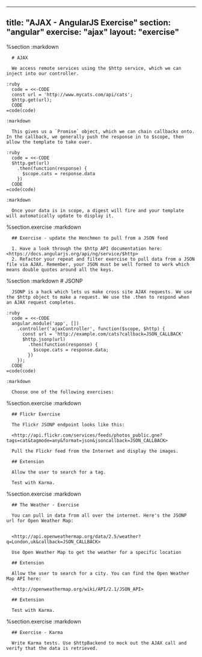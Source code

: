 ---
  title: "AJAX - AngularJS Exercise"
  section: "angular"
  exercise: "ajax"
  layout: "exercise"
  ---
  
  %section
    :markdown
  
      # AJAX
  
      We access remote services using the $http service, which we can inject into our controller.
  
    :ruby
      code = <<-CODE
      const url = 'http://www.mycats.com/api/cats';
      $http.get(url);
      CODE
    =code(code)
  
    :markdown
  
      This gives us a `Promise` object, which we can chain callbacks onto. In the callback, we generally push the response in to $scope, then allow the template to take over.
  
    :ruby
      code = <<-CODE
      $http.get(url)
        .then(function(response) {
          $scope.cats = response.data
        })
      CODE
    =code(code)
  
    :markdown
  
      Once your data is in scope, a digest will fire and your template will automatically update to display it.
  
  
  %section.exercise
    :markdown
  
      ## Exercise - update the Henchmen to pull from a JSON feed
  
      1. Have a look through the $http API documentation here: <https://docs.angularjs.org/api/ng/service/$http>
      2. Refactor your repeat and filter exercise to pull data from a JSON file via AJAX. Remember, your JSON must be well formed to work which means double quotes around all the keys.
  
  
  
  %section
    :markdown
      # JSONP
  
      JSONP is a hack which lets us make cross site AJAX requests. We use the $http object to make a request. We use the .then to respond when an AJAX request completes.
  
    :ruby
      code = <<-CODE
      angular.module('app', [])
        .controller('ajaxController', function($scope, $http) {
          const url = 'http://example.com/cats?callback=JSON_CALLBACK'
          $http.jsonp(url)
            .then(function(response) {
              $scope.cats = response.data;
            })
        });
      CODE
    =code(code)
  
    :markdown
  
      Choose one of the following exercises:
  
  %section.exercise
    :markdown
  
  
      ## Flickr Exercise
  
      The Flickr JSONP endpoint looks like this:
  
      <http://api.flickr.com/services/feeds/photos_public.gne?tags=cat&tagmode=any&format=json&jsoncallback=JSON_CALLBACK>
  
      Pull the Flickr feed from the Internet and display the images.
  
      ## Extension
  
      Allow the user to search for a tag.
  
      Test with Karma.
  
  
  %section.exercise
    :markdown
  
      ## The Weather - Exercise
  
      You can pull in data from all over the internet. Here's the JSONP url for Open Weather Map:
  
  
      <http://api.openweathermap.org/data/2.5/weather?q=London,uk&callback=JSON_CALLBACK>
  
      Use Open Weather Map to get the weather for a specific location
  
      ## Extension
  
      Allow the user to search for a city. You can find the Open Weather Map API here:
  
      <http://openweathermap.org/wiki/API/2.1/JSON_API>
  
      ## Extension
  
      Test with Karma.
  
  
  %section.exercise
    :markdown
  
      ## Exercise - Karma
  
      Write Karma tests. Use $httpBackend to mock out the AJAX call and verify that the data is retrieved.
  
  